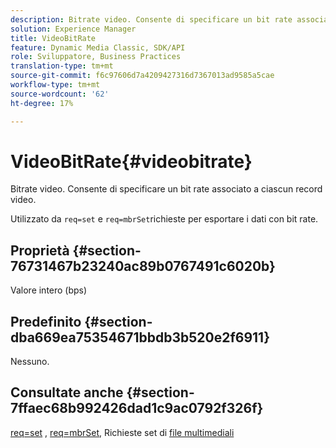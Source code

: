 ```yaml
---
description: Bitrate video. Consente di specificare un bit rate associato a ciascun record video.
solution: Experience Manager
title: VideoBitRate
feature: Dynamic Media Classic, SDK/API
role: Sviluppatore, Business Practices
translation-type: tm+mt
source-git-commit: f6c97606d7a4209427316d7367013ad9585a5cae
workflow-type: tm+mt
source-wordcount: '62'
ht-degree: 17%

---
```



# VideoBitRate{#videobitrate}

Bitrate video. Consente di specificare un bit rate associato a ciascun record video.

Utilizzato da `req=set` e `req=mbrSet`richieste per esportare i dati con bit rate.

## Proprietà {#section-76731467b23240ac89b0767491c6020b}

Valore intero (bps)

## Predefinito {#section-dba669ea75354671bbdb3b520e2f6911}

Nessuno.

## Consultate anche {#section-7ffaec68b992426dad1c9ac0792f326f}

[req=set](/help/aem-is-ir-api/is-api/http-ref/image-serving-api-ref/c-http-protocol-reference/c-command-reference/r-req/r-set.md) ,  [req=mbrSet](/help/aem-is-ir-api/is-api/http-ref/image-serving-api-ref/c-http-protocol-reference/c-command-reference/r-req/r-mbrset.md), Richieste set di  [file multimediali](/help/aem-is-ir-api/is-api/http-ref/image-serving-api-ref/c-http-protocol-reference/c-syntax-and-features/r-media-set-requests.md)
